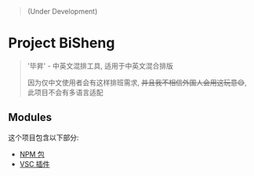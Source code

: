 > (Under Development)

# Project BiSheng 

> '毕昇' - 中英文混排工具, 适用于中英文混合排版
> 
> 因为仅中文使用者会有这样排班需求, ~~并且我不相信外国人会用这玩意😄~~, 此项目不会有多语言适配

## Modules

这个项目包含以下部分:

- [NPM 包](/core/README.md)
- [VSC 插件](/vscode-extension/README.md)
